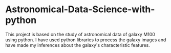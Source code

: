 # Astronomical-Data-Science-with-python
This project is based on the study of astronomical data of galaxy M100 using python.
I have used python libraries to process the galaxy images and have made my inferences about the galaxy's characteristic features.

